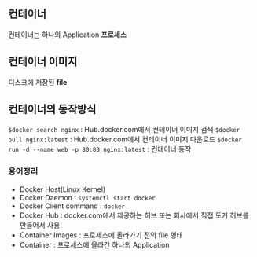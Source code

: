 ## 컨테이너
컨테이너는 하나의 Application **프로세스**

## 컨테이너 이미지
디스크에 저장된 **file**

## 컨테이너의 동작방식
`$docker search nginx` : Hub.docker.com에서 컨테이너 이미지 검색
`$docker pull nginx:latest` : Hub.docker.com에서 컨테이너 이미지 다운로드
`$docker run -d --name web -p 80:80 nginx:latest` : 컨테이너 동작

### 용어정리
- Docker Host(Linux Kernel)
- Docker Daemon : `systemctl start docker`
- Docker Client command : `docker`
- Docker Hub : docker.com에서 제공하는 허브 또는 회사에서 직접 도커 허브를 만들어서 사용
- Container Images : 프로세스에 올라가기 전의 file 형태
- Container : 프로세스에 올라간 하나의 Application


